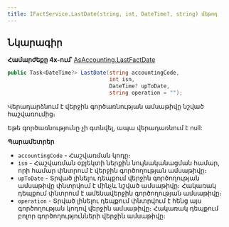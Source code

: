 ```yaml
---
title: IFactService.LastDate(string, int, DateTime?, string) մեթոդ
---
```


## Նկարագիր

**Համարժեքը 4x-ում՝** [AsAccounting.LastFactDate](https://armsoft.github.io/as4x-docs/HTM/ProgrGuide/Functions/AsAccounting/LastFactDate.html)

```c#
public Task<DateTime?> LastDate(string accountingCode, 
                                int isn, 
                                DateTime? upToDate, 
                                string operation = "");
```

Վերադարձնում է վերջին գործառնության ամսաթիվը նշված հաշվառումից։ 

Եթե գործառնությունը չի գտնվել, ապա վերադառնում է null:

**Պարամետրեր**

* `accountingCode` - Հաշվառման կոդը։
* `isn` - Հաշվառման օբյեկտի ներքին նույնականացման համար, որի համար փնտրում է վերջին գործողության ամսաթիվը։
* `upToDate` - Տրված լինելու դեպքում վերջին գործողության ամսաթիվը փնտրվում է մինչև նշված ամսաթիվը։ 
  Հակառակ դեպքում փնտրում է ամենավերջին գործողության ամսաթիվը։
* `operation` - Տրված լինելու դեպքում փնտրվում է հենց այս գործողության կոդով վերջին ամսաթիվը։ 
  Հակառակ դեպքում բոլոր գործողությունների վերջին ամսաթիվը։

